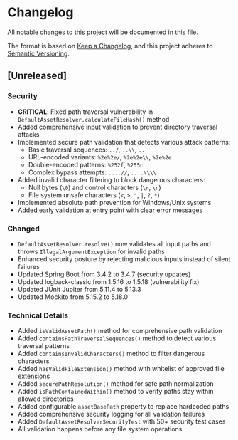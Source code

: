 # Changelog

All notable changes to this project will be documented in this file.

The format is based on [Keep a Changelog](https://keepachangelog.com/en/1.0.0/),
and this project adheres to [Semantic Versioning](https://semver.org/spec/v2.0.0.html).

## [Unreleased]

### Security
- **CRITICAL**: Fixed path traversal vulnerability in `DefaultAssetResolver.calculateFileHash()` method
- Added comprehensive input validation to prevent directory traversal attacks
- Implemented secure path validation that detects various attack patterns:
  - Basic traversal sequences: `../`, `..\\`, `..`
  - URL-encoded variants: `%2e%2e/`, `%2e%2e\\`, `%2e%2e`
  - Double-encoded patterns: `%252f`, `%255c`
  - Complex bypass attempts: `....//`, `....\\\\`
- Added invalid character filtering to block dangerous characters:
  - Null bytes (`\0`) and control characters (`\r`, `\n`)
  - File system unsafe characters (`<`, `>`, `"`, `|`, `?`, `*`)
- Implemented absolute path prevention for Windows/Unix systems
- Added early validation at entry point with clear error messages

### Changed
- `DefaultAssetResolver.resolve()` now validates all input paths and throws `IllegalArgumentException` for invalid paths
- Enhanced security posture by rejecting malicious inputs instead of silent failures
- Updated Spring Boot from 3.4.2 to 3.4.7 (security updates)
- Updated logback-classic from 1.5.16 to 1.5.18 (vulnerability fix)
- Updated JUnit Jupiter from 5.11.4 to 5.13.3
- Updated Mockito from 5.15.2 to 5.18.0

### Technical Details
- Added `isValidAssetPath()` method for comprehensive path validation
- Added `containsPathTraversalSequences()` method to detect various traversal patterns
- Added `containsInvalidCharacters()` method to filter dangerous characters
- Added `hasValidFileExtension()` method with whitelist of approved file extensions
- Added `securePathResolution()` method for safe path normalization
- Added `isPathContainedWithin()` method to verify paths stay within allowed directories
- Added configurable `assetBasePath` property to replace hardcoded paths
- Added comprehensive security logging for all validation failures
- Added `DefaultAssetResolverSecurityTest` with 50+ security test cases
- All validation happens before any file system operations
